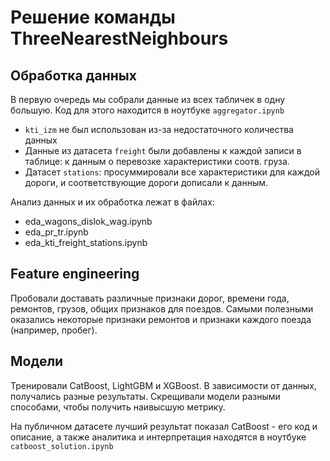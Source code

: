 # Решение команды ThreeNearestNeighbours

## Обработка данных

В первую очередь мы собрали данные из всех табличек в одну большую. Код для этого находится в ноутбуке `aggregator.ipynb`
 - `kti_izm` не был использован из-за недостаточного количества данных
 - Данные из датасета `freight` были добавлены к каждой записи в таблице: к данным о перевозке характеристики соотв. груза.
 - Датасет `stations`: просуммировали все характеристики для каждой дороги, и соответствующие дороги дописали к данным.

Анализ данных и их обработка лежат в файлах:
- eda_wagons_dislok_wag.ipynb
- eda_pr_tr.ipynb
- eda_kti_freight_stations.ipynb

## Feature engineering

Пробовали доставать различные признаки дорог, времени года, ремонтов, грузов, общих признаков для поездов.
Самыми полезными оказались некоторые признаки ремонтов и признаки каждого поезда (например, пробег).

## Модели

Тренировали CatBoost, LightGBM и XGBoost. В зависимости от данных, получались разные результаты. Скрещивали модели разными способами, чтобы получить наивысшую метрику.

На публичном датасете лучший результат показал CatBoost - его код и описание, а также аналитика и интерпретация находятся в ноутбуке `catboost_solution.ipynb`